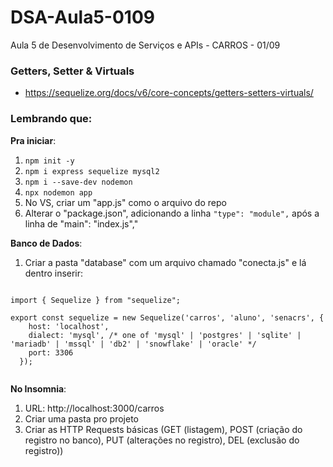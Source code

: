 # DSA-Aula5-0109
Aula 5 de Desenvolvimento de Serviços e APIs - CARROS - 01/09

### Getters, Setter & Virtuals
+ https://sequelize.org/docs/v6/core-concepts/getters-setters-virtuals/

### Lembrando que:

**Pra iniciar**:
1. `` npm init -y ``
2. `` npm i express sequelize mysql2 ``
3. `` npm i --save-dev nodemon ``
4. `` npx nodemon app ``
5. No VS, criar um "app.js" como o arquivo do repo
6. Alterar o "package.json", adicionando a linha `` "type": "module", `` após a linha de "main": "index.js","

**Banco de Dados**:
1. Criar a pasta "database" com um arquivo chamado "conecta.js" e lá dentro inserir:

```

import { Sequelize } from "sequelize";

export const sequelize = new Sequelize('carros', 'aluno', 'senacrs', {
    host: 'localhost',
    dialect: 'mysql', /* one of 'mysql' | 'postgres' | 'sqlite' | 'mariadb' | 'mssql' | 'db2' | 'snowflake' | 'oracle' */
    port: 3306 
  });
  
```` 

**No Insomnia**:
1. URL: http://localhost:3000/carros
2. Criar uma pasta pro projeto
3. Criar as HTTP Requests básicas (GET (listagem), POST (criação do registro no banco), PUT (alterações no registro), DEL (exclusão do registro))
